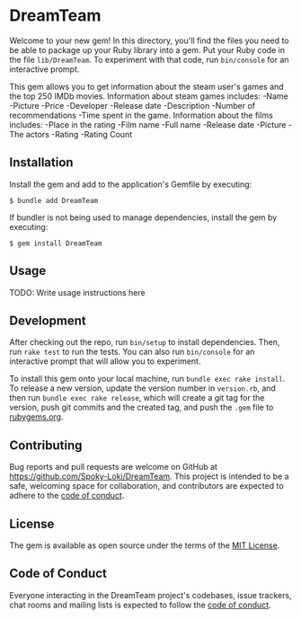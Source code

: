 # DreamTeam

Welcome to your new gem! In this directory, you'll find the files you need to be able to package up your Ruby library into a gem. Put your Ruby code in the file `lib/DreamTeam`. To experiment with that code, run `bin/console` for an interactive prompt.

This gem allows you to get information about the steam user's games and the top 250 IMDb movies.
Information about steam games includes:
    -Name
    -Picture
    -Price
    -Developer
    -Release date
    -Description
    -Number of recommendations
    -Time spent in the game.
Information about the films includes:
    -Place in the rating
    -Film name
    -Full name
    -Release date
    -Picture
    -The actors
    -Rating
    -Rating Count

## Installation

Install the gem and add to the application's Gemfile by executing:

    $ bundle add DreamTeam

If bundler is not being used to manage dependencies, install the gem by executing:

    $ gem install DreamTeam

## Usage

TODO: Write usage instructions here

## Development

After checking out the repo, run `bin/setup` to install dependencies. Then, run `rake test` to run the tests. You can also run `bin/console` for an interactive prompt that will allow you to experiment.

To install this gem onto your local machine, run `bundle exec rake install`. To release a new version, update the version number in `version.rb`, and then run `bundle exec rake release`, which will create a git tag for the version, push git commits and the created tag, and push the `.gem` file to [rubygems.org](https://rubygems.org).

## Contributing

Bug reports and pull requests are welcome on GitHub at https://github.com/Spoky-Loki/DreamTeam. This project is intended to be a safe, welcoming space for collaboration, and contributors are expected to adhere to the [code of conduct](https://github.com/Spoky-Loki/DreamTeam/blob/master/CODE_OF_CONDUCT.md).

## License

The gem is available as open source under the terms of the [MIT License](https://opensource.org/licenses/MIT).

## Code of Conduct

Everyone interacting in the DreamTeam project's codebases, issue trackers, chat rooms and mailing lists is expected to follow the [code of conduct](https://github.com/Spoky-Loki/DreamTeam/blob/master/CODE_OF_CONDUCT.md).
